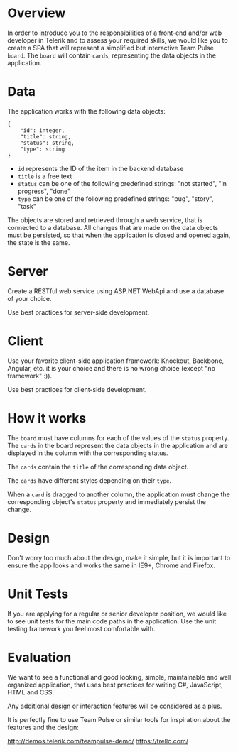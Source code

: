 # Overview

In order to introduce you to the responsibilities of a front-end and/or web developer in Telerik and to assess your required skills, we would like you to create a SPA that will represent a simplified but interactive Team Pulse `board`. The `board` will contain `cards`, representing the data objects in the application.



# Data

The application works with the following data objects:

    {
        "id": integer,
        "title": string,
        "status": string,
        "type": string
    }

- `id` represents the ID of the item in the backend database
- `title` is a free text
- `status` can be one of the following predefined strings: "not started", "in progress", "done"
- `type` can be one of the following predefined strings: "bug", "story", "task"

The objects are stored and retrieved through a web service, that is connected to a database. All changes that are made on the data objects must be persisted, so that when the application is closed and opened again, the state is the same.



# Server

Create a RESTful web service using ASP.NET WebApi and use a database of your choice.

Use best practices for server-side development.



# Client

Use your favorite client-side application framework: Knockout, Backbone, Angular, etc. it is your choice and there is no wrong choice (except "no framework" :)).

Use best practices for client-side development.



# How it works

The `board` must have columns for each of the values of the `status` property. The `cards` in the board represent the data objects in the application and are displayed in the column with the corresponding status.

The `cards` contain the `title` of the corresponding data object.

The `cards` have different styles depending on their `type`.

When a `card` is dragged to another column, the application must change the corresponding object's `status` property and immediately persist the change.



# Design

Don't worry too much about the design, make it simple, but it is important to ensure the app looks and works the same in IE9+, Chrome and Firefox.



# Unit Tests

If you are applying for a regular or senior developer position, we would like to see unit tests for the main code paths in the application. Use the unit testing framework you feel most comfortable with.



# Evaluation

We want to see a functional and good looking, simple, maintainable and well organized application, that uses best practices for writing C#, JavaScript, HTML and CSS.

Any additional design or interaction features will be considered as a plus.

It is perfectly fine to use Team Pulse or similar tools for inspiration about the features and the design:

http://demos.telerik.com/teampulse-demo/
https://trello.com/








